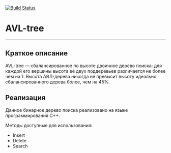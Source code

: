 [![Build Status](https://travis-ci.org/BinaryTreesImplementation/AVL-tree.svg?branch=master)](https://travis-ci.org/BinaryTreesImplementation/AVL-tree) 

# AVL-tree
---
## Краткое описание
AVL-tree — сбалансированное по высоте двоичное дерево поиска: для каждой его вершины высота её двух поддеревьев различается не более чем на 1. Высота АВЛ-дерева никогда не превысит высоту идеально сбалансированного дерева более, чем на 45%.

## Реализация
Данное бинарное дерево поиска реализовано на языке программирования С++. 

Методы доступные для использования: 
+ Insert
+ Delete
+ Search

